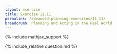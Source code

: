 ```yaml
---
layout: exercise
title: Exercise 11.11
permalink: /advanced-planning-exercises/11-11/
breadcrumb: Planning and Acting in the Real World
---
```


{% include mathjax_support %}

<div><i class="arrow-up" data-chapter="advanced-planning-exercises" data-exercise="ex_11" data-rating="0"></i></div>
{% include_relative question.md %}
